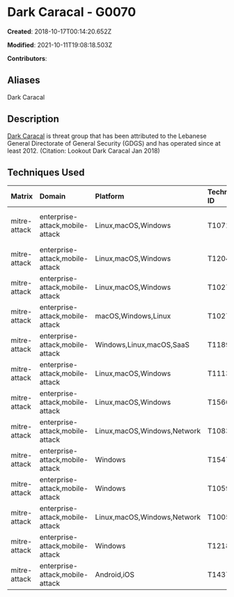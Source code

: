 # Dark Caracal - G0070

**Created**: 2018-10-17T00:14:20.652Z

**Modified**: 2021-10-11T19:08:18.503Z

**Contributors**: 

## Aliases

Dark Caracal

## Description

[Dark Caracal](https://attack.mitre.org/groups/G0070) is threat group that has been attributed to the Lebanese General Directorate of General Security (GDGS) and has operated since at least 2012. (Citation: Lookout Dark Caracal Jan 2018)

## Techniques Used

|Matrix|Domain|Platform|Technique ID|Technique Name|Use|
| :---| :---| :---| :---| :---| :---|
|mitre-attack|enterprise-attack,mobile-attack|Linux,macOS,Windows|T1071.001|Web Protocols|[Dark Caracal](https://attack.mitre.org/groups/G0070)'s version of [Bandook](https://attack.mitre.org/software/S0234) communicates with their server over a TCP port using HTTP payloads Base64 encoded and suffixed with the string “&&&”.(Citation: Lookout Dark Caracal Jan 2018)|
|mitre-attack|enterprise-attack,mobile-attack|Linux,macOS,Windows|T1204.002|Malicious File|[Dark Caracal](https://attack.mitre.org/groups/G0070) makes their malware look like Flash Player, Office, or PDF documents in order to entice a user to click on it.(Citation: Lookout Dark Caracal Jan 2018)|
|mitre-attack|enterprise-attack,mobile-attack|Linux,macOS,Windows|T1027|Obfuscated Files or Information|[Dark Caracal](https://attack.mitre.org/groups/G0070) has obfuscated strings in [Bandook](https://attack.mitre.org/software/S0234) by base64 encoding, and then encrypting them.(Citation: Lookout Dark Caracal Jan 2018)|
|mitre-attack|enterprise-attack,mobile-attack|macOS,Windows,Linux|T1027.002|Software Packing|[Dark Caracal](https://attack.mitre.org/groups/G0070) has used UPX to pack [Bandook](https://attack.mitre.org/software/S0234).(Citation: Lookout Dark Caracal Jan 2018)|
|mitre-attack|enterprise-attack,mobile-attack|Windows,Linux,macOS,SaaS|T1189|Drive-by Compromise|[Dark Caracal](https://attack.mitre.org/groups/G0070) leveraged a watering hole to serve up malicious code.(Citation: Lookout Dark Caracal Jan 2018)|
|mitre-attack|enterprise-attack,mobile-attack|Linux,macOS,Windows|T1113|Screen Capture|[Dark Caracal](https://attack.mitre.org/groups/G0070) took screenshots using their Windows malware.(Citation: Lookout Dark Caracal Jan 2018)|
|mitre-attack|enterprise-attack,mobile-attack|Linux,macOS,Windows|T1566.003|Spearphishing via Service|[Dark Caracal](https://attack.mitre.org/groups/G0070) spearphished victims via Facebook and Whatsapp.(Citation: Lookout Dark Caracal Jan 2018)|
|mitre-attack|enterprise-attack,mobile-attack|Linux,macOS,Windows,Network|T1083|File and Directory Discovery|[Dark Caracal](https://attack.mitre.org/groups/G0070) collected file listings of all default Windows directories.(Citation: Lookout Dark Caracal Jan 2018)|
|mitre-attack|enterprise-attack,mobile-attack|Windows|T1547.001|Registry Run Keys / Startup Folder|[Dark Caracal](https://attack.mitre.org/groups/G0070)'s version of [Bandook](https://attack.mitre.org/software/S0234) adds a registry key to <code>HKEY_USERS\Software\Microsoft\Windows\CurrentVersion\Run</code> for persistence.(Citation: Lookout Dark Caracal Jan 2018)|
|mitre-attack|enterprise-attack,mobile-attack|Windows|T1059.003|Windows Command Shell|[Dark Caracal](https://attack.mitre.org/groups/G0070) has used macros in Word documents that would download a second stage if executed.(Citation: Lookout Dark Caracal Jan 2018)|
|mitre-attack|enterprise-attack,mobile-attack|Linux,macOS,Windows,Network|T1005|Data from Local System|[Dark Caracal](https://attack.mitre.org/groups/G0070) collected complete contents of the 'Pictures' folder from compromised Windows systems.(Citation: Lookout Dark Caracal Jan 2018)|
|mitre-attack|enterprise-attack,mobile-attack|Windows|T1218.001|Compiled HTML File|[Dark Caracal](https://attack.mitre.org/groups/G0070) leveraged a compiled HTML file that contained a command to download and run an executable.(Citation: Lookout Dark Caracal Jan 2018)|
|mitre-attack|enterprise-attack,mobile-attack|Android,iOS|T1437.001|Web Protocols|[Dark Caracal](https://attack.mitre.org/groups/G0070) controls implants using standard HTTP communication.(Citation: Lookout Dark Caracal Jan 2018) |
